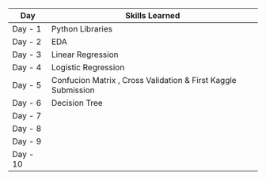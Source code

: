 
| Day           | Skills Learned |
| ------------- | -------------  |
| Day - 1  | Python Libraries   |
| Day - 2| EDA   |
| Day - 3|Linear Regression    |
| Day - 4|  Logistic Regression  |
| Day - 5|  Confucion Matrix , Cross Validation & First Kaggle Submission   | fsdf
| Day - 6|  Decision Tree   |
| Day - 7|    |
| Day - 8|    |
| Day - 9|    |
| Day - 10|    |
